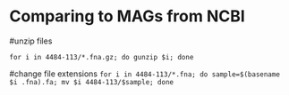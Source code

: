 # Comparing to MAGs from NCBI

#unzip files
```
for i in 4484-113/*.fna.gz; do gunzip $i; done
```


#change file extensions
```for i in 4484-113/*.fna; do sample=$(basename $i .fna).fa; mv $i 4484-113/$sample; done```
